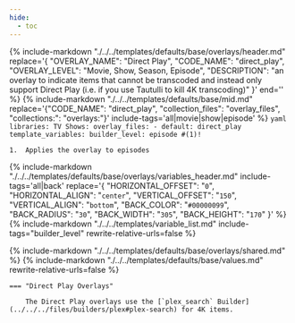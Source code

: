 ```yaml
---
hide:
  - toc
---
```

{%
    include-markdown "./../../templates/defaults/base/overlays/header.md"
    replace='{
        "OVERLAY_NAME": "Direct Play", 
        "CODE_NAME": "direct_play",
        "OVERLAY_LEVEL": "Movie, Show, Season, Episode",
        "DESCRIPTION": "an overlay to indicate items that cannot be transcoded and instead only support Direct Play (i.e. if you use Tautulli to kill 4K transcoding)"
    }'
    end='<!--rec-sub-->'
%}
{% 
    include-markdown "./../../templates/defaults/base/mid.md" 
    replace='{"CODE_NAME": "direct_play", "collection_files": "overlay_files", "collections:": "overlays:"}' 
    include-tags='all|movie|show|episode' 
%}
    ```yaml
    libraries:
      TV Shows:
        overlay_files:
          - default: direct_play
            template_variables:
              builder_level: episode #(1)!
    ```

    1.  Applies the overlay to episodes

{% 
    include-markdown "./../../templates/defaults/base/overlays/variables_header.md"
    include-tags='all|back'
    replace='{
        "HORIZONTAL_OFFSET": "`0`",
        "HORIZONTAL_ALIGN": "`center`",
        "VERTICAL_OFFSET": "`150`",
        "VERTICAL_ALIGN": "`bottom`",
        "BACK_COLOR": "`#00000099`",
        "BACK_RADIUS": "`30`",
        "BACK_WIDTH": "`305`",
        "BACK_HEIGHT": "`170`"
    }'
%}
    {%
        include-markdown "./../../templates/variable_list.md"
        include-tags="builder_level"
        rewrite-relative-urls=false
    %}

{% include-markdown "./../../templates/defaults/base/overlays/shared.md" %}
{% include-markdown "./../../templates/defaults/base/values.md" rewrite-relative-urls=false %}

    === "Direct Play Overlays"
    
        The Direct Play overlays use the [`plex_search` Builder](../../../files/builders/plex#plex-search) for 4K items.

